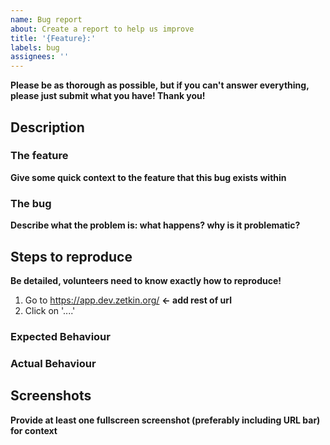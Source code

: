 ```yaml
---
name: Bug report
about: Create a report to help us improve
title: '{Feature}:'
labels: bug
assignees: ''
---
```


**Please be as thorough as possible, but if you can't answer everything, please just submit what you have! Thank you!**

## Description

### The feature

**Give some quick context to the feature that this bug exists within**

### The bug

**Describe what the problem is: what happens? why is it problematic?**

## Steps to reproduce

**Be detailed, volunteers need to know exactly how to reproduce!**

1. Go to https://app.dev.zetkin.org/ **<- add rest of url**
2. Click on '....'

### Expected Behaviour

### Actual Behaviour

## Screenshots

**Provide at least one fullscreen screenshot (preferably including URL bar) for context**
